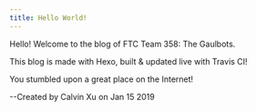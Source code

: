 ```yaml
---
title: Hello World!
---
```

Hello! Welcome to the blog of FTC Team 358: The Gaulbots.

This blog is made with Hexo, built & updated live with Travis CI!

You stumbled upon a great place on the Internet!

--Created by Calvin Xu on Jan 15 2019

